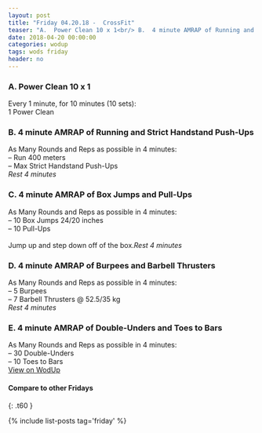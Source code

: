```yaml
---
layout: post
title: "Friday 04.20.18 -  CrossFit"
teaser: "A.  Power Clean 10 x 1<br/> B.  4 minute AMRAP of Running and Strict Handstand Push-Ups<br/> C.  4 minute AMRAP of Box Jumps and Pull-Ups<br/> D.  4 minute AMRAP of Burpees and Barbell Thrusters<br/> E.  4 minute AMRAP of Double-Unders and Toes to Bars"
date: 2018-04-20 00:00:00
categories: wodup
tags: wods friday
header: no
---
```



<h3>A.  Power Clean 10 x 1</h3>
Every 1 minute, for 10 minutes (10 sets):<br/>1 Power Clean<br/>
<h3>B.  4 minute AMRAP of Running and Strict Handstand Push-Ups</h3>
As Many Rounds and Reps as possible in 4 minutes:<br/>– Run 400 meters<br/>– Max Strict Handstand Push-Ups<br/><em>Rest 4 minutes</em>
<h3>C.  4 minute AMRAP of Box Jumps and Pull-Ups</h3>
As Many Rounds and Reps as possible in 4 minutes:<br/>– 10 Box Jumps 24/20 inches<br/>– 10 Pull-Ups<br/><br/>Jump up and step down off of the box.<em>Rest 4 minutes</em>
<h3>D.  4 minute AMRAP of Burpees and Barbell Thrusters</h3>
As Many Rounds and Reps as possible in 4 minutes:<br/>– 5 Burpees<br/>– 7 Barbell Thrusters @ 52.5/35 kg<br/><em>Rest 4 minutes</em>
<h3>E.  4 minute AMRAP of Double-Unders and Toes to Bars</h3>
As Many Rounds and Reps as possible in 4 minutes:<br/>– 30 Double-Unders<br/>– 10 Toes to Bars<br/>
<a href="https://www.wodup.com/gyms/asphodel/wods/5540" target="blank">View on WodUp</a>


#### Compare to other Fridays
{: .t60 }

{% include list-posts tag='friday' %}